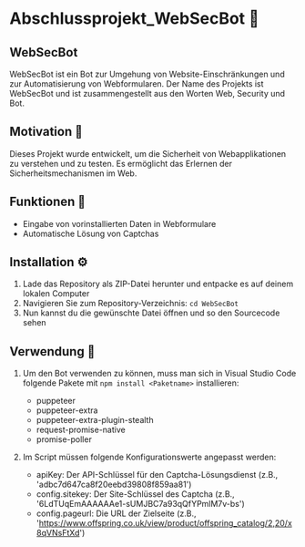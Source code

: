 # Abschlussprojekt_WebSecBot 🤖
## WebSecBot

WebSecBot ist ein Bot zur Umgehung von Website-Einschränkungen und zur Automatisierung von Webformularen. Der Name des Projekts ist WebSecBot und ist zusammengestellt aus den Worten Web, Security und Bot.

## Motivation 💪

Dieses Projekt wurde entwickelt, um die Sicherheit von Webapplikationen zu verstehen und zu testen. Es ermöglicht das Erlernen der Sicherheitsmechanismen im Web.

## Funktionen 🎯

- Eingabe von vorinstallierten Daten in Webformulare
- Automatische Lösung von Captchas

## Installation ⚙️

1. Lade das Repository als ZIP-Datei herunter und entpacke es auf deinem lokalen Computer
2. Navigieren Sie zum Repository-Verzeichnis: `cd WebSecBot`
3. Nun kannst du die gewünschte Datei öffnen und so den Sourcecode sehen

## Verwendung 🚀

1. Um den Bot verwenden zu können, muss man sich in Visual Studio Code folgende Pakete mit `npm install <Paketname>` installieren:
   - puppeteer
   - puppeteer-extra
   - puppeteer-extra-plugin-stealth
   - request-promise-native
   - promise-poller

2. Im Script müssen folgende Konfigurationswerte angepasst werden:
   - apiKey: Der API-Schlüssel für den Captcha-Lösungsdienst (z.B., 'adbc7d647ca8f20eebd39808f859aa81')
   - config.sitekey: Der Site-Schlüssel des Captcha (z.B., '6LdTUqEmAAAAAAe1-sUMJBC7a93qQfYPmlM7v-bs')
   - config.pageurl: Die URL der Zielseite (z.B., 'https://www.offspring.co.uk/view/product/offspring_catalog/2,20/x8qVNsFtXd')


